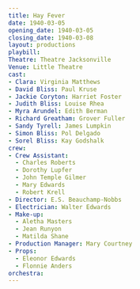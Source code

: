 ```yaml
---
title: Hay Fever
date: 1940-03-05
opening_date: 1940-03-05
closing_date: 1940-03-08
layout: productions
playbill:
Theatre: Theatre Jacksonville
Venue: Little Theatre
cast:
- Clara: Virginia Matthews
- David Bliss: Paul Kruse
- Jackie Coryton: Harriet Foster
- Judith Bliss: Louise Rhea
- Myra Arundel: Edith Berman
- Richard Greatham: Grover Fuller
- Sandy Tyrell: James Lumpkin
- Simon Bliss: Pol Delgado
- Sorel Bliss: Kay Godshalk
crew:
- Crew Assistant:
  - Charles Roberts
  - Dorothy Lupfer
  - John Temple Gilmer
  - Mary Edwards
  - Robert Krell
- Director: E.S. Beauchamp-Nobbs
- Electrician: Walter Edwards
- Make-up:
  - Aletha Masters
  - Jean Runyon
  - Matilda Shane
- Production Manager: Mary Courtney
- Props:
  - Eleonor Edwards
  - Flonnie Anders
orchestra:
---
```


